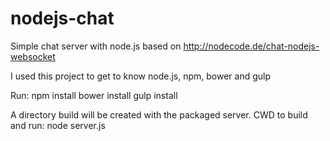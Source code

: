 # nodejs-chat
Simple chat server with node.js based on http://nodecode.de/chat-nodejs-websocket

I used this project to get to know node.js, npm, bower and gulp

Run:
npm install
bower install
gulp install

A directory build will be created with the packaged server.
CWD to build and run:
node server.js  
